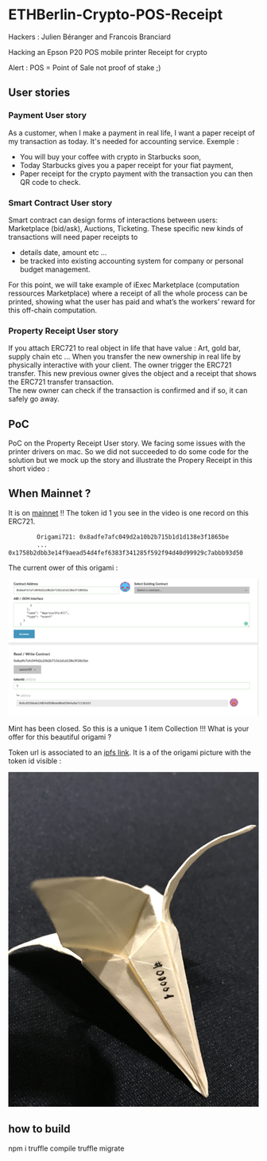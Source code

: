 # ETHBerlin-Crypto-POS-Receipt

Hackers : Julien Béranger and Francois Branciard


Hacking an Epson P20 POS mobile printer Receipt for crypto

Alert : POS = Point of Sale not proof of stake ;)

## User stories

### Payment User story
As a customer, when I make a payment in real life, I want a paper receipt of my transaction as today. It's needed for accounting service.
Exemple :
- You will buy your coffee with crypto in Starbucks soon,
- Today Starbucks gives you a paper receipt for your fiat payment,
- Paper receipt for the crypto payment with the transaction you can then QR code to check.

### Smart Contract User story

Smart contract can design forms of interactions between users: Marketplace (bid/ask), Auctions, Ticketing. These specific new kinds of transactions will need paper receipts to
- details date, amount etc ...
- be tracked into existing accounting system for company or personal budget management.

For this point, we will take example of iExec Marketplace (computation ressources Marketplace) where a receipt of all the whole process can be printed, showing what the user has paid and what’s the workers’ reward for this off-chain computation.


### Property Receipt User story

If you attach ERC721 to real object in life that have value : Art, gold bar, supply chain etc ...
When you transfer the new ownership in real life by physically interactive with your client. The owner trigger the ERC721 transfer. This new previous owner gives the object and a receipt that shows the ERC721 transfer transaction.  
The new owner can check if the transaction is confirmed and if so, it can safely go away.

## PoC
PoC on the Property Receipt User story. 
We facing some issues with the printer drivers on mac. So we did not succeeded to do some code for the solution but we mock up the story and illustrate the Propery Receipt in this short video :

## When Mainnet ?
It is on [mainnet](https://etherscan.io/address/0x8adfe7afc049d2a10b2b715b1d1d138e3f1865be)  !! The token id 1 you see in the video is one record on this ERC721.

```
        Origami721: 0x8adfe7afc049d2a10b2b715b1d1d138e3f1865be
        ... 0x1758b2dbb3e14f9aead54d4fef6383f341285f592f94d40d99929c7abbb93d50
```
The current ower of this origami :

![part1](https://github.com/branciard/ETHBerlin-Crypto-POS-Receipt/blob/master/mainnet/currentOwner.png)



Mint has been closed. So this is a unique 1 item Collection !!! What is your offer for this beautiful origami ?

Token url is  associated to an [ipfs link](https://github.com/branciard/ETHBerlin-Crypto-POS-Receipt/blob/master/migrations/2_deploy_contracts.js#L15). It is a of the origami picture with the token id visible :

![part2](https://github.com/branciard/ETHBerlin-Crypto-POS-Receipt/blob/master/mainnet/QmQV992LRzKibKnoBKtzydwV1ZDr3EiuGUnXWaZvzeq3jt.jpg)




## how to build
npm i
truffle compile
truffle migrate
